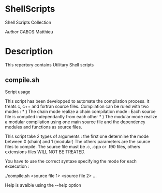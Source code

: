 # ShellScripts
Shell Scripts Collection

*Author* CABOS Matthieu

# Description

This repertory contains Utilitary Shell scripts

compile.sh
----------

Script usage

This script has been developped to automate the compilation process.
It treats c, c++ and fortran source files. Compilation can be ruled with two modes :
	* ) The chain mode realize a chain compilation mode : Each source file is 
compiled independantly from each other
	* ) The modular mode realize a modular compilation using one main source file 
and the dependency modules and functions as source files.

This script take 2 types of arguments : the first one determine the mode between 
0 (chain) and 1 (modular)
The others parameters are the source files to compile.
The source file must be .c, .cpp or .f90 files, others extensions files WILL 
NOT BE TREATED.

You have to use the correct syntaxe specifying the mode for each exxecution :

./compile.sh <mode> <source file 1> <source file 2> ... <source file n>
  
 Help is avaible using the --help option
